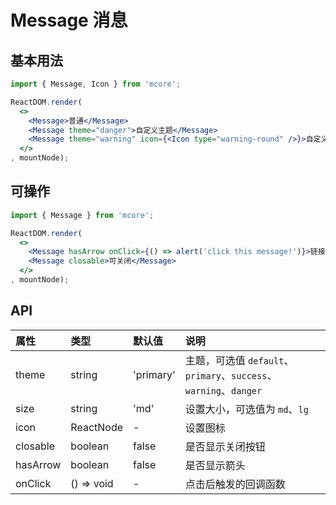 # Message 消息



## 基本用法
```jsx
import { Message, Icon } from 'mcore';

ReactDOM.render(
  <>
    <Message>普通</Message>
    <Message theme="danger">自定义主题</Message>
    <Message theme="warning" icon={<Icon type="warning-round" />}>自定义图标</Message>
  </>
, mountNode);
```



## 可操作
```jsx
import { Message } from 'mcore';

ReactDOM.render(
  <>
    <Message hasArrow onClick={() => alert('click this message!')}>链接样式</Message>
    <Message closable>可关闭</Message>
  </>
, mountNode);
```



## API

| 属性 | 类型 | 默认值 | 说明 |
| :--- | :--- | :--- | :--- |
| theme | string | 'primary' | 主题，可选值 `default`、`primary`、`success`、`warning`、`danger` |
| size | string | 'md' | 设置大小，可选值为 `md`、`lg` |
| icon | ReactNode | - | 设置图标 |
| closable | boolean | false | 是否显示关闭按钮 |
| hasArrow | boolean | false | 是否显示箭头 |
| onClick | () => void | - | 点击后触发的回调函数 |

